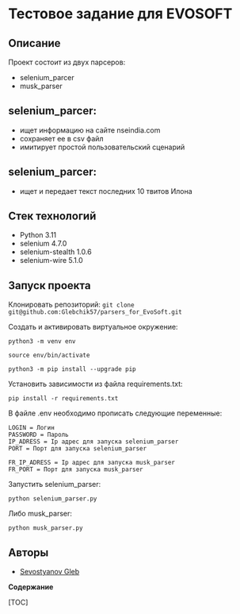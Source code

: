 # Тестовое задание для EVOSOFT
## Описание
Проект состоит из двух парсеров:
- selenium_parcer
- musk_parser
## selenium_parcer:
- ищет информацию на сайте nseindia.com 
- сохраняет ее в csv файл
- имитирует простой пользовательский сценарий
## selenium_parcer:
- ищет и передает текст последних 10 твитов Илона

## Стек технологий
- Python 3.11
- selenium 4.7.0
- selenium-stealth 1.0.6
- selenium-wire 5.1.0
## Запуск проекта
Клонировать репозиторий:
```git clone git@github.com:Glebchik57/parsers_for_EvoSoft.git```

Cоздать и активировать виртуальное окружение:

```python3 -m venv env```

```source env/bin/activate```


```python3 -m pip install --upgrade pip```

Установить зависимости из файла requirements.txt:

```pip install -r requirements.txt```

В файле .env необходимо прописать следующие переменные:
```
LOGIN = Логин
PASSWORD = Пароль
IP_ADRESS = Ip адрес для запуска selenium_parser
PORT = Порт для запуска selenium_parser

FR_IP_ADRESS = Ip адрес для запуска musk_parser
FR_PORT = Порт для запуска musk_parser
```
Запустить selenium_parser:
```
python selenium_parser.py
```
Либо musk_parser:
```
python musk_parser.py
```
## Авторы
- [Sevostyanov Gleb](https://github.com/Glebchik57)

**Содержание**

[TOC]

